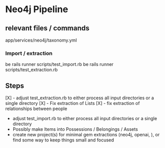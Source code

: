 # Neo4j Pipeline

## relevant files / commands
app/services/neo4j/taxonomy.yml

### Import / extraction
be rails runner scripts/test_import.rb
be rails runner scripts/test_extraction.rb


## Steps
[X] - adjust test_extraction.rb to either process all input directories or a single directory
[X] - Fix extraction of Lists
[X] - fix extraction of relationships between people
- adjust test_import.rb to either process all input directories or a single directory
- Possibly make Items into Possessions / Belongings / Assets
- create new project(s) for minimal gem extractions (neo4j, openai, ), or find some way to keep things small and focused

